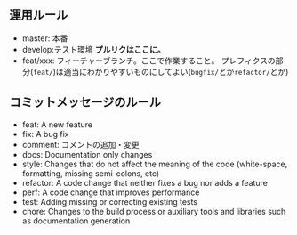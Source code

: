 ## 運用ルール
* master: 本番
* develop:テスト環境 **プルリクはここに。**
* feat/xxx: フィーチャーブランチ。ここで作業すること。 プレフィクスの部分(`feat/`)は適当にわかりやすいものにしてよい(`bugfix/`とか`refactor/`とか)


## コミットメッセージのルール
* feat: A new feature
* fix: A bug fix
* comment: コメントの追加・変更
* docs: Documentation only changes
* style: Changes that do not affect the meaning of the code (white-space, formatting, missing semi-colons, etc)
* refactor: A code change that neither fixes a bug nor adds a feature
* perf: A code change that improves performance
* test: Adding missing or correcting existing tests
* chore: Changes to the build process or auxiliary tools and libraries such as documentation generation
